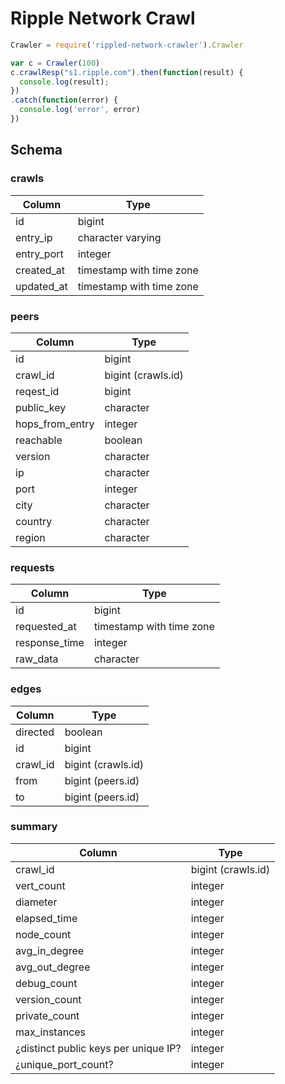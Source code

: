 # Ripple Network Crawl

``` javascript
Crawler = require('rippled-network-crawler').Crawler

var c = Crawler(100)
c.crawlResp("s1.ripple.com").then(function(result) {
  console.log(result);
})
.catch(function(error) {
  console.log('error', error)
})
```

## Schema

### crawls

|   Column   |           Type           |
|------------|--------------------------|
| id         | bigint                   |
| entry_ip   | character varying        |
| entry_port | integer                  |
| created_at | timestamp with time zone |
| updated_at | timestamp with time zone |

### peers

|     Column      |          Type          |
|-----------------|------------------------|
| id              | bigint                 |
| crawl_id        | bigint (crawls.id)     |
| reqest_id       | bigint                 |
| public_key      | character              |
| hops_from_entry | integer                |
| reachable       | boolean                |
| version         | character              |
| ip              | character              |
| port            | integer                |
| city            | character              |
| country         | character              |
| region          | character              |

### requests

|     Column      |          Type          |
|-----------------|------------------------|
| id              | bigint                 |
| requested_at    | timestamp with time zone|
| response_time   | integer                |
| raw_data        | character              |

### edges

|  Column  |  Type   |
|----------|---------|
| directed | boolean |
| id       | bigint  |
| crawl_id | bigint (crawls.id) |
| from     | bigint (peers.id) |
| to       | bigint (peers.id) |


### summary

|     Column      |          Type          |
|-----------------|------------------------|
| crawl_id        | bigint (crawls.id)     |
| vert_count      | integer                |
| diameter        | integer                |
| elapsed_time    | integer                |
| node_count      | integer                |
| avg_in_degree   | integer                |
| avg_out_degree  | integer                |
| debug_count     | integer                |
| version_count   | integer                |
| private_count   | integer                |
| max_instances   | integer                |
| ¿distinct public keys per unique IP? | integer |
| ¿unique_port_count?     | integer         |

